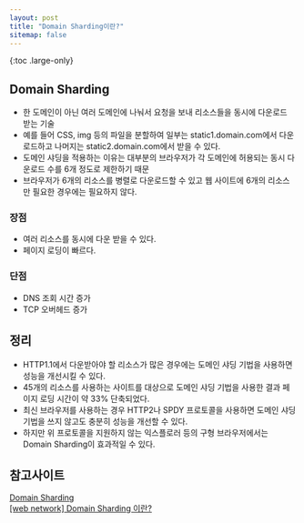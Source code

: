 ```yaml
---
layout: post
title: "Domain Sharding이란?"
sitemap: false
---
```


{:toc .large-only}

## Domain Sharding

- 한 도메인이 아닌 여러 도메인에 나눠서 요청을 보내 리소스들을 동시에 다운로드 받는 기술
- 예를 들어 CSS, img 등의 파일을 분할하여 일부는 static1.domain.com에서 다운로드하고 나머지는 static2.domain.com에서 받을 수 있다.
- 도메인 샤딩을 적용하는 이유는 대부분의 브라우저가 각 도메인에 허용되는 동시 다운로드 수를 6개 정도로 제한하기 때문
- 브라우저가 6개의 리소스를 병렬로 다운로드할 수 있고 웹 사이트에 6개의 리소스만 필요한 경우에는 필요하지 않다.

### 장점

- 여러 리소스를 동시에 다운 받을 수 있다.
- 페이지 로딩이 빠르다.

### 단점

- DNS 조회 시간 증가
- TCP 오버헤드 증가

## 정리

- HTTP1.1에서 다운받아야 할 리소스가 많은 경우에는 도메인 샤딩 기법을 사용하면 성능을 개선시킬 수 있다.
- 45개의 리소스를 사용하는 사이트를 대상으로 도메인 샤딩 기법을 사용한 결과 페이지 로딩 시간이 약 33% 단축되었다.
- 최신 브라우저를 사용하는 경우 HTTP2나 SPDY 프로토콜을 사용하면 도메인 샤딩 기법을 쓰지 않고도 충분히 성능을 개선할 수 있다.
- 하지만 위 프로토콜을 지원하지 않는 익스플로러 등의 구형 브라우저에서는 Domain Sharding이 효과적일 수 있다.

## 참고사이트

[Domain Sharding](https://www.keycdn.com/support/domain-sharding)<br/>
[[web network] Domain Sharding 이란?](https://aroundck.tistory.com/5153)
